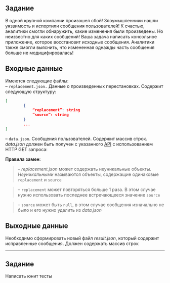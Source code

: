 ## Задание
В одной крупной компании произошел сбой! Злоумышленники нашли уязвимость и испортили сообщения пользователей! К счастью, аналитики смогли обнаружить, какие изменения были произведены. Но неизвестно для каких сообщений! Ваша задача написать консольное приложение, которое восстановит исходные сообщения. Аналитики также смогли выяснить, что измененная однажды часть сообщения больше не модицифировалась!
## Входные данные
Имеются следующие файлы: <br/>
– `replacement.json.` Данные о произведенных перестановках. Содержит следующую структуру:
```JSON
[
        {
            “replacement”: string
            “source”: string
        }
        ...
]
```
– `data.json`. Сообщения пользователей. Содержит массив строк. *data.json* должен быть получен с указанного [API](https://raw.githubusercontent.com/thewhitesoft/student-2023-assignment/main/data.json) с использованием HTTP GET запроса:

**Правила замен**:
> –  *replacement.json* может содержать неуникальные объекты. *Неуникальными* называются объекты, содержащие одинаковые `replacement` и `source`

> – `replacement` может повторяться больше 1 раза. В этом случае нужно использовать последнее встречающееся значение `source`

> – `source` может быть `null`, в этом случае сообщения изначально не было и его нужно удалить из *data.json*
## Выходные данные
Необходимо сформировать новый файл *result.json*, который содержит исправленные сообщения. Должен содержать массив строк

---
## Задание 
Написать юнит тесты
